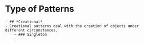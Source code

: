 # Type of Patterns
	- ## *Creational*
	- Creational patterns deal with the creation of objects under different circumstances.
		- ### Singleton
		-